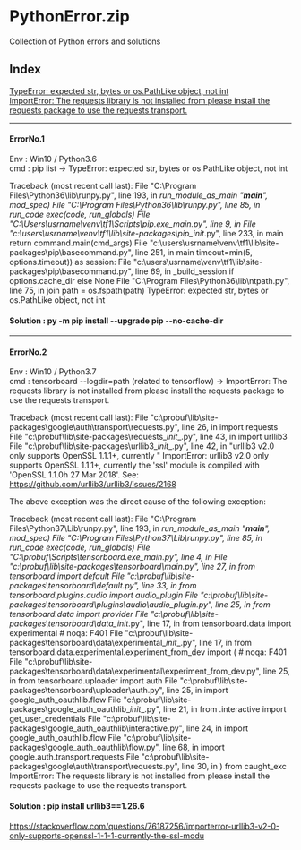 # PythonError.zip
Collection of Python errors and solutions

## Index
[TypeError: expected str, bytes or os.PathLike object, not int](#ErrorNo.1) <br>
[ImportError: The requests library is not installed from please install the requests package to use the requests transport.
](#ErrorNo.2)

---------------------------------------------------
#### ErrorNo.1

Env : Win10 / Python3.6<br>
cmd : pip list -> TypeError: expected str, bytes or os.PathLike object, not int

Traceback (most recent call last):
  File "C:\Program Files\Python36\lib\runpy.py", line 193, in _run_module_as_main
    "__main__", mod_spec)
  File "C:\Program Files\Python36\lib\runpy.py", line 85, in _run_code
    exec(code, run_globals)
  File "C:\Users\usrname\venv\tf1\Scripts\pip.exe\__main__.py", line 9, in <module>
  File "c:\users\usrname\venv\tf1\lib\site-packages\pip\__init__.py", line 233, in main
    return command.main(cmd_args)
  File "c:\users\usrname\venv\tf1\lib\site-packages\pip\basecommand.py", line 251, in main
    timeout=min(5, options.timeout)) as session:
  File "c:\users\usrname\venv\tf1\lib\site-packages\pip\basecommand.py", line 69, in _build_session
    if options.cache_dir else None
  File "C:\Program Files\Python36\lib\ntpath.py", line 75, in join
    path = os.fspath(path)
TypeError: expected str, bytes or os.PathLike object, not int

#### Solution : py -m pip install --upgrade pip --no-cache-dir

---------------------------------------------------
#### ErrorNo.2

Env : Win10 / Python3.7<br>
cmd : tensorboard --logdir=path (related to tensorflow) -> ImportError: The requests library is not installed from please install the requests package to use the requests transport.


Traceback (most recent call last):
  File "c:\probuf\lib\site-packages\google\auth\transport\requests.py", line 26, in <module>
    import requests
  File "c:\probuf\lib\site-packages\requests\__init__.py", line 43, in <module>
    import urllib3
  File "c:\probuf\lib\site-packages\urllib3\__init__.py", line 42, in <module>
    "urllib3 v2.0 only supports OpenSSL 1.1.1+, currently "
ImportError: urllib3 v2.0 only supports OpenSSL 1.1.1+, currently the 'ssl' module is compiled with 'OpenSSL 1.1.0h  27 Mar 2018'. See: https://github.com/urllib3/urllib3/issues/2168

The above exception was the direct cause of the following exception:

Traceback (most recent call last):
  File "C:\Program Files\Python37\Lib\runpy.py", line 193, in _run_module_as_main
    "__main__", mod_spec)
  File "C:\Program Files\Python37\Lib\runpy.py", line 85, in _run_code
    exec(code, run_globals)
  File "C:\probuf\Scripts\tensorboard.exe\__main__.py", line 4, in <module>
  File "c:\probuf\lib\site-packages\tensorboard\main.py", line 27, in <module>
    from tensorboard import default
  File "c:\probuf\lib\site-packages\tensorboard\default.py", line 33, in <module>
    from tensorboard.plugins.audio import audio_plugin
  File "c:\probuf\lib\site-packages\tensorboard\plugins\audio\audio_plugin.py", line 25, in <module>
    from tensorboard.data import provider
  File "c:\probuf\lib\site-packages\tensorboard\data\__init__.py", line 17, in <module>
    from tensorboard.data import experimental  # noqa: F401
  File "c:\probuf\lib\site-packages\tensorboard\data\experimental\__init__.py", line 17, in <module>
    from tensorboard.data.experimental.experiment_from_dev import (  # noqa: F401
  File "c:\probuf\lib\site-packages\tensorboard\data\experimental\experiment_from_dev.py", line 25, in <module>
    from tensorboard.uploader import auth
  File "c:\probuf\lib\site-packages\tensorboard\uploader\auth.py", line 25, in <module>
    import google_auth_oauthlib.flow
  File "c:\probuf\lib\site-packages\google_auth_oauthlib\__init__.py", line 21, in <module>
    from .interactive import get_user_credentials
  File "c:\probuf\lib\site-packages\google_auth_oauthlib\interactive.py", line 24, in <module>
    import google_auth_oauthlib.flow
  File "c:\probuf\lib\site-packages\google_auth_oauthlib\flow.py", line 68, in <module>
    import google.auth.transport.requests
  File "c:\probuf\lib\site-packages\google\auth\transport\requests.py", line 30, in <module>
    ) from caught_exc
ImportError: The requests library is not installed from please install the requests package to use the requests transport.

#### Solution : pip install urllib3==1.26.6 <br>
https://stackoverflow.com/questions/76187256/importerror-urllib3-v2-0-only-supports-openssl-1-1-1-currently-the-ssl-modu
